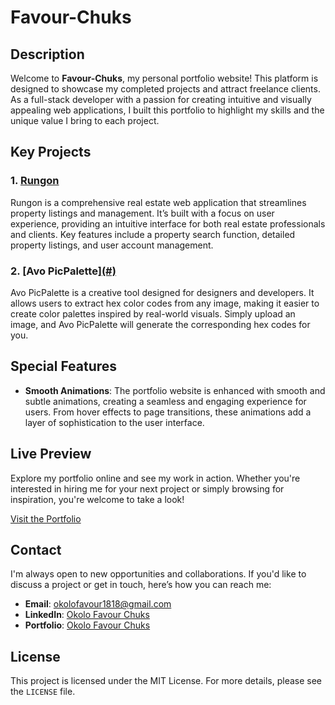 # Favour-Chuks

## Description

Welcome to **Favour-Chuks**, my personal portfolio website! This platform is designed to showcase my completed projects and attract freelance clients. As a full-stack developer with a passion for creating intuitive and visually appealing web applications, I built this portfolio to highlight my skills and the unique value I bring to each project.

## Key Projects

### 1. [Rungon](https://github.com/Favour-chuks/Rungon)
Rungon is a comprehensive real estate web application that streamlines property listings and management. It’s built with a focus on user experience, providing an intuitive interface for both real estate professionals and clients. Key features include a property search function, detailed property listings, and user account management.

### 2. [Avo PicPalette][(#)](https://github.com/Favour-chuks/Avo-PicPalette)
Avo PicPalette is a creative tool designed for designers and developers. It allows users to extract hex color codes from any image, making it easier to create color palettes inspired by real-world visuals. Simply upload an image, and Avo PicPalette will generate the corresponding hex codes for you.

## Special Features

- **Smooth Animations**: The portfolio website is enhanced with smooth and subtle animations, creating a seamless and engaging experience for users. From hover effects to page transitions, these animations add a layer of sophistication to the user interface.

## Live Preview

Explore my portfolio online and see my work in action. Whether you're interested in hiring me for your next project or simply browsing for inspiration, you're welcome to take a look!

[Visit the Portfolio](#)

## Contact

I'm always open to new opportunities and collaborations. If you'd like to discuss a project or get in touch, here’s how you can reach me:

- **Email**: [okolofavour1818@gmail.com](okolofavour1818@gmail.com)
- **LinkedIn**: [Okolo Favour Chuks](https://www.linkedin.com/in/favour-chuks/)
- **Portfolio**: [Okolo Favour Chuks](https://my-portfolio-favour-chuks-projects.vercel.app/#)

## License

This project is licensed under the MIT License. For more details, please see the `LICENSE` file.

